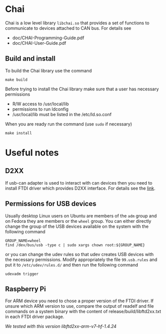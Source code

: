 # Chai
Chai is a low level library `libchai.so` that provides a set of functions to communicate to devices attached to CAN bus. For details see
- doc/CHAI-Programming-Guide.pdf
- doc/CHAI-User-Guide.pdf

## Build and install
To build the Chai library use the command
```
make build
```

Before trying to install the Chai library make sure that a user has necessary permissions
- R/W access to /usr/local/lib
- permissions to run ldconfig
- /usr/local/lib must be listed in the /etc/ld.so.conf

When you are ready run the command (use `sudo` if necessary)
```
make install
```

# Useful notes
## D2XX
If usb-can adapter is used to interact with can devices then you need to install FTDI driver which provides D2XX interface. For details see the [link](https://ftdichip.com/drivers/d2xx-drivers/).

## Permissions for USB devices
Usually desktop Linux users on Ubuntu are members of the `adm` group and on Fedora they are members or the `wheel` group. You can either directly change the group of the USB devices available on the system with the following command
```
GROUP_NAME=wheel
find /dev/bus/usb -type c | sudo xargs chown root:${GROUP_NAME}
```
or you can change the udev rules so that udev creates USB devices with the necessary permissions. Modify appropriately the file `99.usb.rules` and put it to `/etc/udev/rules.d/` and then run the following command
```
udevadm trigger
```

## Raspberry Pi
For ARM device you need to chose a proper version of the FTDI driver. If unsure which ARM version to use, compare the output of readelf
and file commands on a system binary with the content of release/build/libftd2xx.txt in each FTDI driver package.

*We tested with this version libftd2xx-arm-v7-hf-1.4.24*
